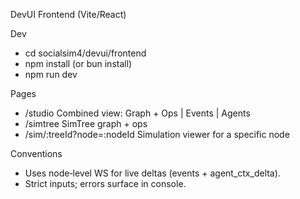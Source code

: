 DevUI Frontend (Vite/React)

Dev
- cd socialsim4/devui/frontend
- npm install (or bun install)
- npm run dev

Pages
- /studio        Combined view: Graph + Ops | Events | Agents
- /simtree       SimTree graph + ops
- /sim/:treeId?node=:nodeId  Simulation viewer for a specific node

Conventions
- Uses node‑level WS for live deltas (events + agent_ctx_delta).
- Strict inputs; errors surface in console.


